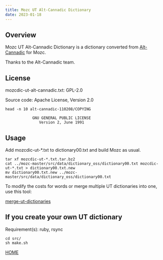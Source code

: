 ```yaml
---
title: Mozc UT Alt-Cannadic Dictionary
date: 2023-01-18
---
```


## Overview

Mozc UT Alt-Cannadic Dictionary is a dictionary converted from [Alt-Cannadic](https://ja.osdn.net/projects/alt-cannadic/) for Mozc.

Thanks to the Alt-Cannadic team.

## License

mozcdic-ut-alt-cannadic.txt: GPL-2.0

Source code: Apache License, Version 2.0

```
head -n 10 alt-cannadic-110208/COPYING

		    GNU GENERAL PUBLIC LICENSE
		       Version 2, June 1991
```

## Usage

Add mozcdic-ut-*.txt to dictionary00.txt and build Mozc as usual.

```
tar xf mozcdic-ut-*.txt.tar.bz2
cat ../mozc-master/src/data/dictionary_oss/dictionary00.txt mozcdic-ut-*.txt > dictionary00.txt.new
mv dictionary00.txt.new ../mozc-master/src/data/dictionary_oss/dictionary00.txt
```

To modify the costs for words or merge multiple UT dictionaries into one, use this tool:

[merge-ut-dictionaries](https://github.com/utuhiro78/merge-ut-dictionaries)

## If you create your own UT dictionary

Requirement(s): ruby, rsync

```
cd src/
sh make.sh
```

[HOME](http://linuxplayers.g1.xrea.com/mozc-ut.html)
